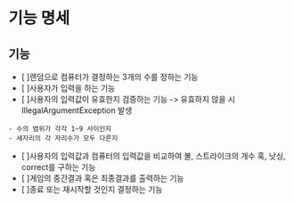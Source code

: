 # 기능 명세

## 기능
- [ ]랜덤으로 컴퓨터가 결정하는 3개의 수를 정하는 기능
- [ ]사용자가 입력을 하는 기능
- [ ]사용자의 입력값이 유효한지 검증하는 기능 -> 유효하지 않을 시 IllegalArgumentException 발생
```
- 수의 범위가 각각 1~9 사이인지
- 세자리의 각 자리수가 모두 다른지 
```
- [ ]사용자의 입력값과 컴퓨터의 입력값을 비교하여 볼, 스트라이크의 개수 혹, 낫싱, correct를 구하는 기능
- [ ]게임의 중간결과 혹은 최종결과를 출력하는 기능
- [ ]종료 또는 재시작할 것인지 결정하는 기능